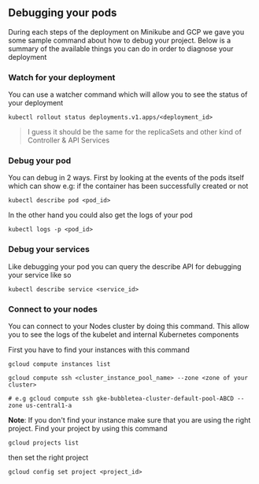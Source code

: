 ## Debugging your pods

During each steps of the deployment on Minikube and GCP we gave you some sample command about how to debug your project. Below is a summary of the available things you can do in order to diagnose your deployment

### Watch for your deployment

You can use a watcher command which will allow you to see the status of your deployment

```shell
kubectl rollout status deployments.v1.apps/<deployment_id>
```

> I guess it should be the same for the replicaSets and other kind of Controller & API Services

### Debug your pod

You can debug in 2 ways. First by looking at the events of the pods itself which can show e.g: if the container has been successfully created or not

```shell
kubectl describe pod <pod_id>
```

In the other hand you could also get the logs of your pod

```shell
kubectl logs -p <pod_id>
```

### Debug your services

Like debugging your pod you can query the describe API for debugging your service like so

```shell
kubectl describe service <service_id>
```

### Connect to your nodes

You can connect to your Nodes cluster by doing this command. This allow you to see the logs of the kubelet and internal Kubernetes components

First you have to find your instances with this command

```shell
gcloud compute instances list
```

```shell
gcloud compute ssh <cluster_instance_pool_name> --zone <zone of your cluster>

# e.g gcloud compute ssh gke-bubbletea-cluster-default-pool-ABCD --zone us-central1-a
```

**Note**: If you don't find your instance make sure that you are using the right project. Find your project by using this command

```shell
gcloud projects list
```

then set the right project 

```shell
gcloud config set project <project_id>
```